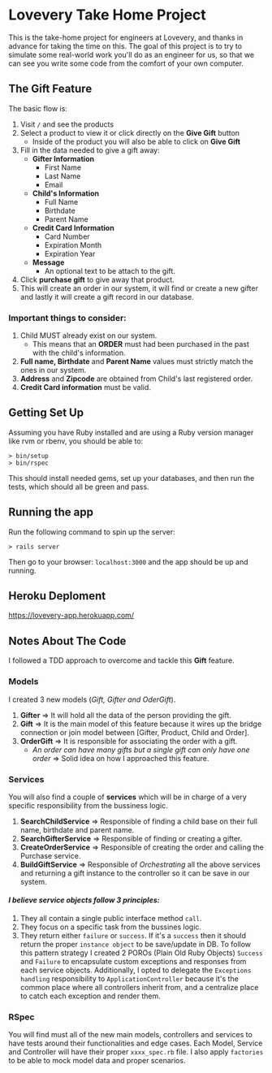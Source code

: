 # Lovevery Take Home Project

This is the take-home project for engineers at Lovevery, and thanks in advance for taking the time on this.  The
goal of this project is to try to simulate some real-world work you'll do as an engineer for us, so that we can
see you write some code from the comfort of your own computer.

## The Gift Feature

The basic flow is:

1. Visit `/` and see the products
1. Select a product to view it or click directly on the **Give Gift** button
   - Inside of the product you will also be able to click on **Give Gift**
1. Fill in the data needed to give a gift away:
   - **Gifter Information**
      - First Name
      - Last Name
      - Email
   - **Child's Information**
      - Full Name
      - Birthdate
      - Parent Name
   - **Credit Card Information**
      - Card Number
      - Expiration Month
      - Expiration Year
   - **Message**
      - An optional text to be attach to the gift.
1. Click **purchase gift** to give away that product.
1. This will create an order in our system, it will find or create a new gifter and lastly it will create a gift record in our database.

### Important things to consider: 
   1. Child MUST already exist on our system.
      - This means that an **ORDER** must had been purchased in the past with the child's information.
   1. **Full name, Birthdate** and **Parent Name** values must strictly match the ones in our system.
   1. **Address** and **Zipcode** are obtained from Child's last registered order.
   1. **Credit Card information** must be valid.


## Getting Set Up

   Assuming you have Ruby installed and are using a Ruby version manager like rvm or rbenv, you should be able to:

   ```
   > bin/setup
   > bin/rspec
   ```

   This should install needed gems, set up your databases, and then run the tests, which should all be green and pass.


## Running the app

   Run the following command to spin up the server:

   ```
   > rails server
   ```
   Then go to your browser: `localhost:3000` and the app should be up and running.


## Heroku Deploment 

https://lovevery-app.herokuapp.com/

## Notes About The Code
I followed a TDD approach to overcome and tackle this **Gift** feature.

### Models
I created 3 new models (_Gift, Gifter and OderGift_).
1. **Gifter** => It will hold all the data of the person providing the gift.
1. **Gift** => It is the main model of this feature because it wires up the bridge connection or join model between [Gifter, Product, Child and Order].
1. **OrderGift** => It is responsible for associating the order with a gift.
   - _An order can have many gifts but a single gift can only have one order_ => Solid idea on how I approached this feature.
   
### Services
You will also find a couple of **services** which will be in charge of a very specific responsibility from the bussiness logic.
1. **SearchChildService** => Responsible of finding a child base on their full name, birthdate and parent name.
1. **SearchGifterService** => Responsible of finding or creating a gifter.
1. **CreateOrderService** => Responsible of creating the order and calling the Purchase service.
1. **BuildGiftService** => Responsible of _Orchestrating_ all the above services and returning a gift instance to the controller so it can be save in our system.

#### _I believe service objects follow 3 principles:_
1. They all contain a single public interface method `call`.
2. They focus on a specific task from the bussines logic.
3. They return either `failure` or `success`. If it's a `success` then it should return the proper `instance object` to be save/update in DB.
   To follow this pattern strategy I created 2 POROs (Plain Old Ruby Objects) `Success` and `Failure` to encapsulate custom exceptions and responses from each service objects. Additionally, I opted to delegate the `Exceptions handling` responsibility to `ApplicationController` because it's the common place where all controllers inherit from, and a centralize place to catch each exception and render them.

### RSpec
   You will find must all of the new main models, controllers and services to have tests around their functionalities and edge cases.
   Each Model, Service and Controller will have their proper `xxxx_spec.rb` file.
   I also apply `factories` to be able to mock model data and proper scenarios.
